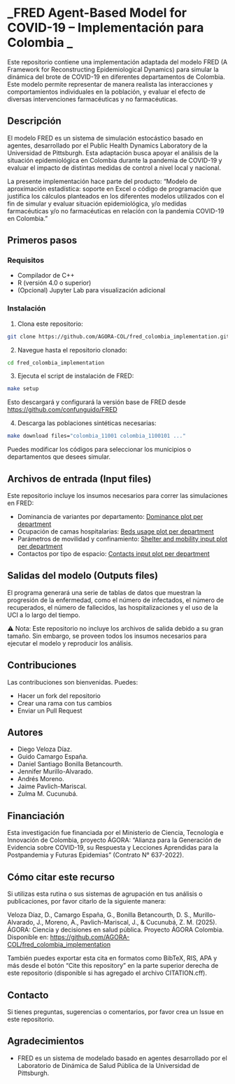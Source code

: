 #  _FRED Agent-Based Model for COVID-19 – Implementación para Colombia _ 

Este repositorio contiene una implementación adaptada del modelo FRED (A Framework for Reconstructing Epidemiological Dynamics) para simular la dinámica del brote de COVID-19 en diferentes departamentos de Colombia. Este modelo permite representar de manera realista las interacciones y comportamientos individuales en la población, y evaluar el efecto de diversas intervenciones farmacéuticas y no farmacéuticas.

## Descripción
El modelo FRED es un sistema de simulación estocástico basado en agentes, desarrollado por el Public Health Dynamics Laboratory de la Universidad de Pittsburgh. Esta adaptación busca apoyar el análisis de la situación epidemiológica en Colombia durante la pandemia de COVID-19 y evaluar el impacto de distintas medidas de control a nivel local y nacional.

La presente implementación hace parte del producto:
“Modelo de aproximación estadística: soporte en Excel o código de programación que justifica los cálculos planteados en los diferentes modelos utilizados con el fin de simular y evaluar situación epidemiológica, y/o medidas farmacéuticas y/o no farmacéuticas en relación con la pandemia COVID-19 en Colombia.”

## Primeros pasos
### Requisitos
- Compilador de C++
- R (versión 4.0 o superior)
- (Opcional) Jupyter Lab para visualización adicional

### Instalación

1. Clona este repositorio:

```bash
git clone https://github.com/AGORA-COL/fred_colombia_implementation.git
```

2. Navegue hasta el repositorio clonado:

```bash
cd fred_colombia_implementation
```


3. Ejecuta el script de instalación de FRED:
```bash
make setup
```
Esto descargará y configurará la versión base de FRED desde
https://github.com/confunguido/FRED

4. Descarga las poblaciones sintéticas necesarias:
```bash
make download files="colombia_11001 colombia_1100101 ..."
```
Puedes modificar los códigos para seleccionar los municipios o departamentos que desees simular.

## Archivos de entrada (Input files)
Este repositorio incluye los insumos necesarios para correr las simulaciones en FRED:

- Dominancia de variantes por departamento: [Dominance plot per department](https://dvelozad.github.io/fred_widgets/dominance_widget.html)
- Ocupación de camas hospitalarias: [Beds usage plot per department](https://dvelozad.github.io/fred_widgets/bed_utilization_plot.html)
- Parámetros de movilidad y confinamiento: [Shelter and mobility input plot per department](https://dvelozad.github.io/fred_widgets/mobility_shelter_trends.html)
- Contactos por tipo de espacio: [Contacts input plot per department](https://dvelozad.github.io/fred_widgets/mobility_contacts_trends.html)


## Salidas del modelo (Outputs files)
El programa generará una serie de tablas de datos que muestran la progresión de la enfermedad, como el número de infectados, el número de recuperados, el número de fallecidos, las hospitalizaciones y el uso de la UCI a lo largo del tiempo.

⚠️ Nota: Este repositorio no incluye los archivos de salida debido a su gran tamaño. Sin embargo, se proveen todos los insumos necesarios para ejecutar el modelo y reproducir los análisis.

## Contribuciones
Las contribuciones son bienvenidas. Puedes:

- Hacer un fork del repositorio
- Crear una rama con tus cambios
- Enviar un Pull Request

## Autores
- Diego Veloza Díaz.
- Guido Camargo España.
- Daniel Santiago Bonilla Betancourth.
- Jennifer Murillo-Alvarado.
- Andrés Moreno.
- Jaime Pavlich-Mariscal.
- Zulma M. Cucunubá.


## Financiación
Esta investigación fue financiada por el Ministerio de Ciencia, Tecnología e Innovación de Colombia, proyecto ÁGORA: “Alianza para la Generación de Evidencia sobre COVID-19, su Respuesta y Lecciones Aprendidas para la Postpandemia y Futuras Epidemias” (Contrato N° 637-2022).

## Cómo citar este recurso
Si utilizas esta rutina o sus sistemas de agrupación en tus análisis o publicaciones, por favor citarlo de la siguiente manera:

Veloza Díaz, D., Camargo España, G., Bonilla Betancourth, D. S., Murillo-Alvarado, J., Moreno, A., Pavlich-Mariscal, J., & Cucunubá, Z. M. (2025). ÁGORA: Ciencia y decisiones en salud pública. Proyecto ÁGORA Colombia.
Disponible en: https://github.com/AGORA-COL/fred_colombia_implementation

También puedes exportar esta cita en formatos como BibTeX, RIS, APA y más desde el botón “Cite this repository” en la parte superior derecha de este repositorio (disponible si has agregado el archivo CITATION.cff).

## Contacto
Si tienes preguntas, sugerencias o comentarios, por favor crea un Issue en este repositorio.

## Agradecimientos
* FRED es un sistema de modelado basado en agentes desarrollado por el Laboratorio de Dinámica de Salud Pública de la Universidad de Pittsburgh.

  
